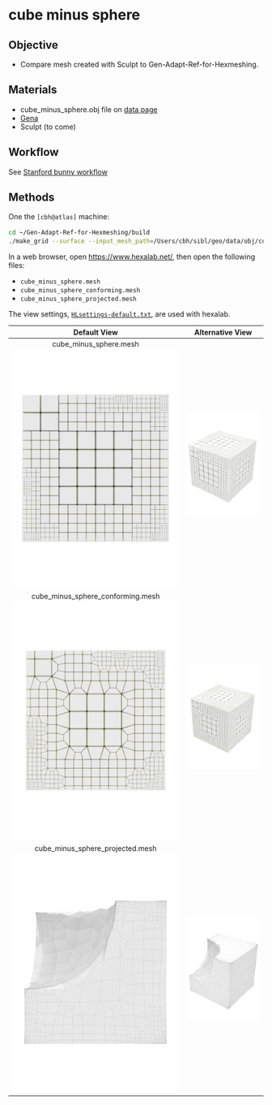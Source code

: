 
# cube minus sphere

## Objective

* Compare mesh created with Sculpt to Gen-Adapt-Ref-for-Hexmeshing.

## Materials

* cube_minus_sphere.obj file on [data page](../../data/obj/README.md)
* [Gena](../../doc/cinolib/gena.md)
* Sculpt (to come)

## Workflow

See [Stanford bunny workflow](https://github.com/sandialabs/sibl/blob/master/geo/doc/cinolib/bunny.md#workflow)

## Methods

One the `[cbh@atlas]` machine:

```bash
cd ~/Gen-Adapt-Ref-for-Hexmeshing/build
./make_grid --surface --input_mesh_path=/Users/cbh/sibl/geo/data/obj/cube_minus_sphere.obj --output_grid_path=/Users/cbh/sibl/geo/data/mesh/cube_minus_sphere.mesh --use_octree --project_mesh=true
```

In a web browser, open https://www.hexalab.net/, then open the following files:

* `cube_minus_sphere.mesh`
* `cube_minus_sphere_conforming.mesh`
* `cube_minus_sphere_projected.mesh`

The view settings,
[`HLsettings-default.txt`](fig/HLsettings-default.txt),
are used with hexalab.

| Default View | Alternative View |
|:--:|:--:|
| cube_minus_sphere.mesh</br> ![](fig/cube-minus-sphere-default.png) | ![](fig/cube-minus-sphere-alt.png) |
| cube_minus_sphere_conforming.mesh</br> ![](fig/cube-minus-sphere-conforming-default.png) | ![](fig/cube-minus-sphere-conforming-alt.png) |
| cube_minus_sphere_projected.mesh ![](fig/cube-minus-sphere-projected-default.png) | ![](fig/cube-minus-sphere-projected-alt.png) |


